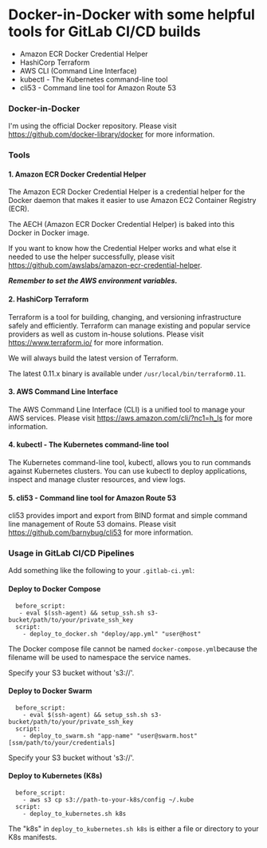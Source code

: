 # Docker-in-Docker with some helpful tools for GitLab CI/CD builds

* Amazon ECR Docker Credential Helper
* HashiCorp Terraform
* AWS CLI (Command Line Interface)
* kubectl - The Kubernetes command-line tool
* cli53 - Command line tool for Amazon Route 53

### Docker-in-Docker

I'm using the official Docker repository. Please visit https://github.com/docker-library/docker for more information.

### Tools

#### 1. Amazon ECR Docker Credential Helper

The Amazon ECR Docker Credential Helper is a credential helper for the Docker daemon that makes it easier to use Amazon EC2 Container Registry (ECR).

The AECH (Amazon ECR Docker Credential Helper) is baked into this Docker in Docker image.

If you want to know how the Credential Helper works and what else it needed to use the helper successfully, please visit https://github.com/awslabs/amazon-ecr-credential-helper.

***Remember to set the AWS environment variables.***

#### 2. HashiCorp Terraform

Terraform is a tool for building, changing, and versioning infrastructure safely and efficiently. Terraform can manage existing and popular service providers as well as custom in-house solutions. Please visit https://www.terraform.io/ for more information.

We will always build the latest version of Terraform.

The latest 0.11.x binary is available under `/usr/local/bin/terraform0.11`.

#### 3. AWS Command Line Interface

The AWS Command Line Interface (CLI) is a unified tool to manage your AWS services. Please visit https://aws.amazon.com/cli/?nc1=h_ls for more information.

#### 4. kubectl - The Kubernetes command-line tool

The Kubernetes command-line tool, kubectl, allows you to run commands against Kubernetes clusters. You can use kubectl to deploy applications, inspect and manage cluster resources, and view logs.

#### 5. cli53 - Command line tool for Amazon Route 53

cli53 provides import and export from BIND format and simple command line management of Route 53 domains. Please visit https://github.com/barnybug/cli53 for more information.

### Usage in GitLab CI/CD Pipelines

Add something like the following to your `.gitlab-ci.yml`:

#### Deploy to Docker Compose

```
  before_script:
   - eval $(ssh-agent) && setup_ssh.sh s3-bucket/path/to/your/private_ssh_key
  script:
    - deploy_to_docker.sh "deploy/app.yml" "user@host"
```

The Docker compose file cannot be named `docker-compose.yml`because the filename will be used to namespace the service names.

Specify your S3 bucket without 's3://'.

#### Deploy to Docker Swarm

```
  before_script:
    - eval $(ssh-agent) && setup_ssh.sh s3-bucket/path/to/your/private_ssh_key
  script:
    - deploy_to_swarm.sh "app-name" "user@swarm.host" [ssm/path/to/your/credentials]
```

Specify your S3 bucket without 's3://'.

#### Deploy to Kubernetes (K8s)

```
  before_script:
    - aws s3 cp s3://path-to-your-k8s/config ~/.kube
  script:
    - deploy_to_kubernetes.sh k8s
```

The "k8s" in `deploy_to_kubernetes.sh k8s` is either a file or directory to your K8s manifests.
